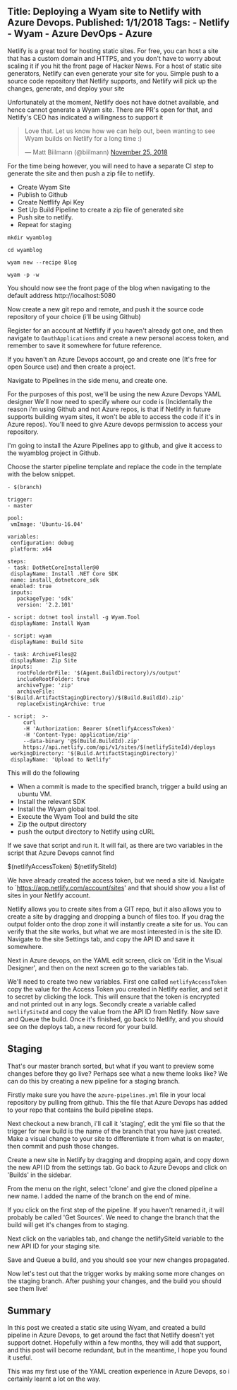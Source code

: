 Title: Deploying a Wyam site to Netlify with Azure Devops.
Published: 1/1/2018
Tags: 
    - Netlify
    - Wyam
    - Azure DevOps
    - Azure 
---

Netlify is a great tool for hosting static sites. For free, you can host a site that has a custom domain and HTTPS, and you don't have to worry about scaling it if you hit the front page of Hacker News. For a host of static site generators, Netlify can even generate your site for you. Simple push to a source code repository that Netlify supports, and Netlify will pick up the changes, generate, and deploy your site

Unfortunately at the moment, Netlify does not have dotnet available, and hence cannot generate a Wyam site. There are PR's open for that, and Netlify's CEO has indicated a willingness to support it

<blockquote class="twitter-tweet" data-lang="en"><p lang="en" dir="ltr">Love that. Let us know how we can help out, been wanting to see Wyam builds on Netlify for a long time :)</p>&mdash; Matt Biilmann (@biilmann) <a href="https://twitter.com/biilmann/status/1066511158587219968?ref_src=twsrc%5Etfw">November 25, 2018</a></blockquote> <script async src="https://platform.twitter.com/widgets.js" charset="utf-8"></script> 


 For the time being however, you will need to have a separate CI step to generate the site and then push a zip file to netlify.

* Create Wyam Site
* Publish to Github
* Create Netflify Api Key
* Set Up Build Pipeline to create a zip file of generated site
* Push site to netlify.
* Repeat for staging



`mkdir wyamblog`

`cd wyamblog`

`wyam new --recipe Blog`

`wyam -p -w`

You should now see the front page of the blog when navigating to the default address http://localhost:5080

Now create a new git repo and remote, and push it the source code repository of your choice (i'll be using Github)

Register for an account at Netflify if you haven't already got one, and then navigate to `OauthApplications` and create a new personal access token, and remember to save it somewhere for future reference.

If you haven't an Azure Devops account, go and create one (It's free for open Source use) and then create a project.

Navigate to Pipelines in the side menu, and create one. 

For the purposes of this post, we'll be using the new Azure Devops YAML designer 
We'll now need to specify where our code is (Incidentally the reason i'm using Github and not Azure repos, is that if Netlify in future supports building wyam sites, it won't be able to access the code if it's in Azure repos). You'll need to give Azure devops permission to access your repository.

I'm going to install the Azure Pipelines app to github, and give it access to the wyamblog project in Github.

Choose the starter pipeline template and replace the code in the template with the below snippet.

 ```trigger:
- $(branch)

trigger:
- master

pool:
  vmImage: 'Ubuntu-16.04'

variables:
  configuration: debug
  platform: x64

steps:
- task: DotNetCoreInstaller@0
  displayName: Install .NET Core SDK
  name: install_dotnetcore_sdk
  enabled: true
  inputs:
    packageType: 'sdk'
    version: '2.2.101'

- script: dotnet tool install -g Wyam.Tool
  displayName: Install Wyam

- script: wyam
  displayName: Build Site 

- task: ArchiveFiles@2
  displayName: Zip Site
  inputs:
    rootFolderOrFile: '$(Agent.BuildDirectory)/s/output' 
    includeRootFolder: true
    archiveType: 'zip'
    archiveFile: '$(Build.ArtifactStagingDirectory)/$(Build.BuildId).zip' 
    replaceExistingArchive: true

- script:  >-
      curl
      -H 'Authorization: Bearer $(netlifyAccessToken)' 
      -H 'Content-Type: application/zip'
      --data-binary '@$(Build.BuildId).zip'
      https://api.netlify.com/api/v1/sites/$(netlifySiteId)/deploys
  workingDirectory: '$(Build.ArtifactStagingDirectory)'
  displayName: 'Upload to Netlify'
```


This will do the following

* When a commit is made to the specified branch, trigger a build using an ubuntu VM.
* Install the relevant SDK
* Install the Wyam global tool.
* Execute the Wyam Tool and build the site
* Zip the output directory
* push the output directory to Netlify using cURL

If we save that script and run it. It will fail, as there are two variables in the script that Azure Devops cannot find

$(netlifyAccessToken)
$(netlifySiteId)

We have already created the access token, but we need a site id. Navigate to `https://app.netlify.com/account/sites' and that should show you a list of sites in your Netlify account.

Netlify allows you to create sites from a GIT repo, but it also allows you to create a site by dragging and dropping a bunch of files too. If you drag the output folder onto the drop zone it will instantly create a site for us. You can verify that the site works, but what we are most interested in is the site ID. Navigate to the site Settings tab, and copy the API ID and save it somewhere.

Next in Azure devops, on the YAML edit screen, click on 'Edit in the Visual Designer', and then on the next screen go to the variables tab.

We'll need to create two new variables. First one called `netlifyAccessToken` copy the value for the Access Token you created in Netlify earlier, and set it to secret by clicking the lock. This will ensure that the token is encrypted and not printed out in any logs. Secondly create a variable called `netlifySiteId` and copy the value from the API ID from Netlify. Now save and Queue the build. Once it's finished, go back to Netlify, and you should see on the deploys tab, a new record for your build. 

## Staging

That's our master branch sorted, but what if you want to preview some changes before they go live? Perhaps see what a new theme looks like? We can do this by creating a new pipeline for a staging branch.

Firstly make sure you have the `azure-pipelines.yml` file in your local repository by pulling from github. This the file that Azure Devops has added to your repo that contains the build pipeline steps.

Next checkout a new branch, i'll call it 'staging', edit the yml file so that the trigger for new build is the name of the branch that you have just created. Make a visual change to your site to differentiate it from what is on master, then commit and push those changes.

Create a new site in Netlify by dragging and dropping again, and copy down the new API ID from the settings tab. Go back to Azure Devops and click on 'Builds' in the sidebar. 

From the menu on the right, select 'clone' and give the cloned pipeline a new name. I added the name of the branch on the end of mine.

If you click on the first step of the pipeline. If you haven't renamed it, it will probably be called 'Get Sources'. We need to change the branch that the build will get it's changes from to staging.

Next click on the variables tab, and change the netlifySiteId variable to the new API ID for your staging site. 

Save and Queue a build, and you should see your new changes propagated. 

Now let's test out that the trigger works by making some more changes on the staging branch. After pushing your changes, and the build you should see them live!


## Summary
 In this post we created a static site using Wyam, and created a build pipeline in Azure Devops, to get around the fact that Netlify doesn't yet support dotnet. Hopefully within a few months, they will add that support, and this post will become redundant, but in the meantime, I hope you found it useful.

 This was my first use of the YAML creation experience in Azure Devops, so i certainly learnt a lot on the way.













